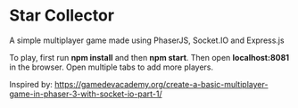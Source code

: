# Star Collector
A simple multiplayer game made using PhaserJS, Socket.IO and Express.js

To play, first run **npm install** and then **npm start**. Then open **localhost:8081** in the browser. Open multiple tabs to add more players.

Inspired by: https://gamedevacademy.org/create-a-basic-multiplayer-game-in-phaser-3-with-socket-io-part-1/
